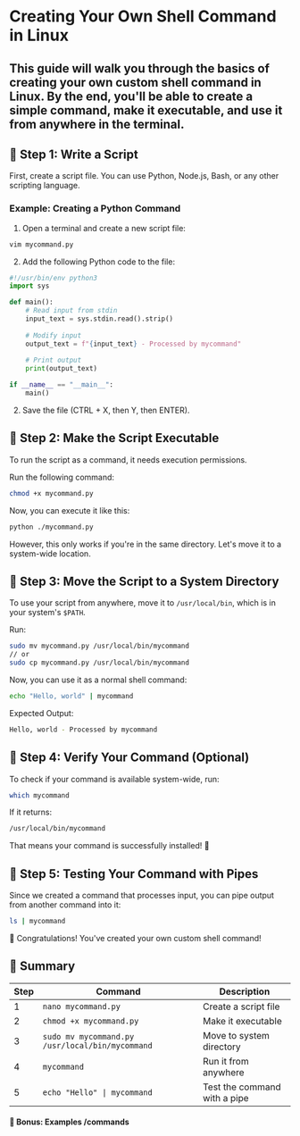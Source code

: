 # Creating Your Own Shell Command in Linux

This guide will walk you through the basics of creating your own custom shell command in Linux. By the end, you'll be able to create a simple command, make it executable, and use it from anywhere in the terminal.
---
## 📌 Step 1: Write a Script
First, create a script file. You can use Python, Node.js, Bash, or any other scripting language.

### Example: Creating a Python Command
1. Open a terminal and create a new script file:
```sh
vim mycommand.py
```
2. Add the following Python code to the file:
```python
#!/usr/bin/env python3
import sys

def main():
    # Read input from stdin
    input_text = sys.stdin.read().strip()
    
    # Modify input
    output_text = f"{input_text} - Processed by mycommand"
    
    # Print output
    print(output_text)

if __name__ == "__main__":
    main()
```
2. Save the file (CTRL + X, then Y, then ENTER).
## 📌 Step 2: Make the Script Executable
To run the script as a command, it needs execution permissions.

Run the following command:

```sh
chmod +x mycommand.py
```
Now, you can execute it like this:

```sh
python ./mycommand.py
```
However, this only works if you're in the same directory. Let's move it to a system-wide location.

## 📌 Step 3: Move the Script to a System Directory
To use your script from anywhere, move it to `/usr/local/bin`, which is in your system's `$PATH`.

Run:

```sh
sudo mv mycommand.py /usr/local/bin/mycommand
// or
sudo cp mycommand.py /usr/local/bin/mycommand
```
Now, you can use it as a normal shell command:

```sh
echo "Hello, world" | mycommand
```
Expected Output:

```sh
Hello, world - Processed by mycommand
```
## 📌 Step 4: Verify Your Command (Optional)
To check if your command is available system-wide, run:

```sh
which mycommand
```
If it returns:
```sh
/usr/local/bin/mycommand
```
That means your command is successfully installed! 🚀

## 📌 Step 5: Testing Your Command with Pipes
Since we created a command that processes input, you can pipe output from another command into it:

```sh
ls | mycommand
```
🎉 Congratulations! You've created your own custom shell command!

## 🎯 Summary

| Step | Command                                           | Description                      |
|------|---------------------------------------------------|----------------------------------|
| 1    | `nano mycommand.py`                               | Create a script file             |
| 2    | `chmod +x mycommand.py`                           | Make it executable               |
| 3    | `sudo mv mycommand.py /usr/local/bin/mycommand`   | Move to system directory         |
| 4    | `mycommand`                                       | Run it from anywhere             |
| 5    | `echo "Hello" \| mycommand`                        | Test the command with a pipe     |


#### 🎯 Bonus: Examples /commands